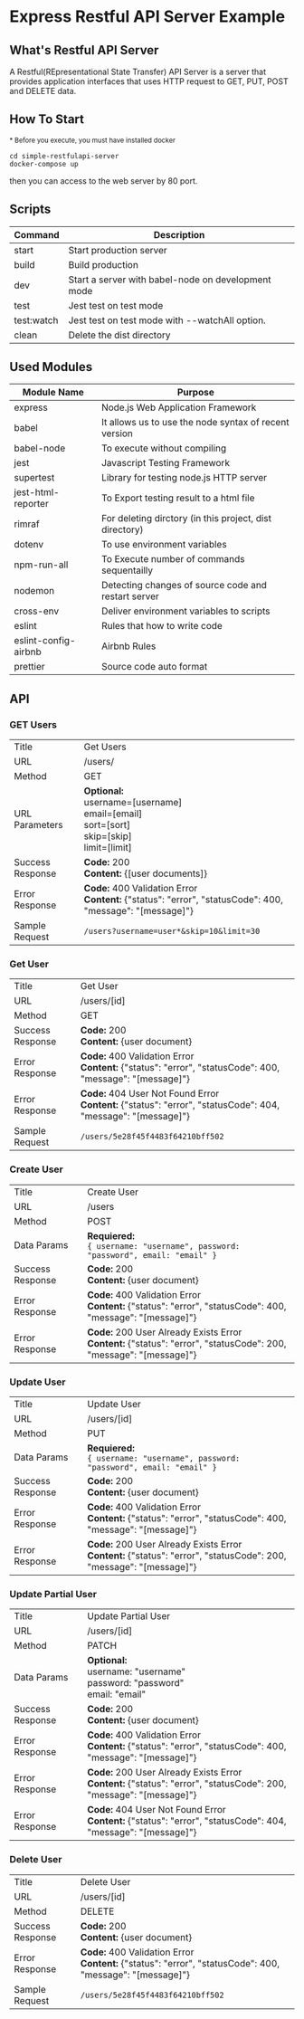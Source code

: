 # Express Restful API Server Example

## What's Restful API Server

A Restful(REpresentational State Transfer) API Server is a server that provides application interfaces that uses HTTP request to GET, PUT, POST and DELETE data.

## How To Start

<sub>\* Before you execute, you must have installed docker</sub>

```
cd simple-restfulapi-server
docker-compose up
```

then you can access to the web server by 80 port.

## Scripts

| Command    | Description                                        |
| ---------- | -------------------------------------------------- |
| start      | Start production server                            |
| build      | Build production                                   |
| dev        | Start a server with babel-node on development mode |
| test       | Jest test on test mode                             |
| test:watch | Jest test on test mode with --watchAll option.     |
| clean      | Delete the dist directory                          |

## Used Modules

| Module Name          | Purpose                                                 |
| -------------------- | ------------------------------------------------------- |
| express              | Node.js Web Application Framework                       |
| babel                | It allows us to use the node syntax of recent version   |
| babel-node           | To execute without compiling                            |
| jest                 | Javascript Testing Framework                            |
| supertest            | Library for testing node.js HTTP server                 |
| jest-html-reporter   | To Export testing result to a html file                 |
| rimraf               | For deleting dirctory (in this project, dist directory) |
| dotenv               | To use environment variables                            |
| npm-run-all          | To Execute number of commands sequentailly              |
| nodemon              | Detecting changes of source code and restart server     |
| cross-env            | Deliver environment variables to scripts                |
| eslint               | Rules that how to write code                            |
| eslint-config-airbnb | Airbnb Rules                                            |
| prettier             | Source code auto format                                 |

## API

### GET Users

|                  |                                                                                                                |
| ---------------- | -------------------------------------------------------------------------------------------------------------- |
| Title            | Get Users                                                                                                      |
| URL              | /users/                                                                                                        |
| Method           | GET                                                                                                            |
| URL Parameters   | **Optional:**<br/>username=[username]<br/>email=[email]<br/>sort=[sort]<br/>skip=[skip]<br/>limit=[limit]      |
| Success Response | **Code:** 200<br/>**Content:** {[user documents]}                                                              |
| Error Response   | **Code:** 400 Validation Error<br/>**Content:** {"status": "error", "statusCode": 400, "message": "[message]"} |
| Sample Request   | `/users?username=user*&skip=10&limit=30`                                                                       |

### Get User

|                  |                                                                                                                    |
| ---------------- | ------------------------------------------------------------------------------------------------------------------ |
| Title            | Get User                                                                                                           |
| URL              | /users/[id]                                                                                                        |
| Method           | GET                                                                                                                |
| Success Response | **Code:** 200<br/>**Content:** {user document}                                                                     |
| Error Response   | **Code:** 400 Validation Error<br/>**Content:** {"status": "error", "statusCode": 400, "message": "[message]"}     |
| Error Response   | **Code:** 404 User Not Found Error<br/>**Content:** {"status": "error", "statusCode": 404, "message": "[message]"} |
| Sample Request   | `/users/5e28f45f4483f64210bff502`                                                                                  |

### Create User

|                  |                                                                                                                         |
| ---------------- | ----------------------------------------------------------------------------------------------------------------------- |
| Title            | Create User                                                                                                             |
| URL              | /users                                                                                                                  |
| Method           | POST                                                                                                                    |
| Data Params      | **Requiered:**<br/>`{ username: "username", password: "password", email: "email" }`                                     |
| Success Response | **Code:** 200<br/>**Content:** {user document}                                                                          |
| Error Response   | **Code:** 400 Validation Error<br/>**Content:** {"status": "error", "statusCode": 400, "message": "[message]"}          |
| Error Response   | **Code:** 200 User Already Exists Error<br/>**Content:** {"status": "error", "statusCode": 200, "message": "[message]"} |

### Update User

|                  |                                                                                                                         |
| ---------------- | ----------------------------------------------------------------------------------------------------------------------- |
| Title            | Update User                                                                                                             |
| URL              | /users/[id]                                                                                                             |
| Method           | PUT                                                                                                                     |
| Data Params      | **Requiered:**<br/>`{ username: "username", password: "password", email: "email" }`                                     |
| Success Response | **Code:** 200<br/>**Content:** {user document}                                                                          |
| Error Response   | **Code:** 400 Validation Error<br/>**Content:** {"status": "error", "statusCode": 400, "message": "[message]"}          |
| Error Response   | **Code:** 200 User Already Exists Error<br/>**Content:** {"status": "error", "statusCode": 200, "message": "[message]"} |

### Update Partial User

|                  |                                                                                                                         |
| ---------------- | ----------------------------------------------------------------------------------------------------------------------- |
| Title            | Update Partial User                                                                                                     |
| URL              | /users/[id]                                                                                                             |
| Method           | PATCH                                                                                                                   |
| Data Params      | **Optional:**<br/>username: "username"<br/>password: "password"<br/>email: "email"                                      |
| Success Response | **Code:** 200<br/>**Content:** {user document}                                                                          |
| Error Response   | **Code:** 400 Validation Error<br/>**Content:** {"status": "error", "statusCode": 400, "message": "[message]"}          |
| Error Response   | **Code:** 200 User Already Exists Error<br/>**Content:** {"status": "error", "statusCode": 200, "message": "[message]"} |
| Error Response   | **Code:** 404 User Not Found Error<br/>**Content:** {"status": "error", "statusCode": 404, "message": "[message]"}      |

### Delete User

|                  |                                                                                                                |
| ---------------- | -------------------------------------------------------------------------------------------------------------- |
| Title            | Delete User                                                                                                    |
| URL              | /users/[id]                                                                                                    |
| Method           | DELETE                                                                                                         |
| Success Response | **Code:** 200<br/>**Content:** {user document}                                                                 |
| Error Response   | **Code:** 400 Validation Error<br/>**Content:** {"status": "error", "statusCode": 400, "message": "[message]"} |
| Sample Request   | `/users/5e28f45f4483f64210bff502`                                                                              |
